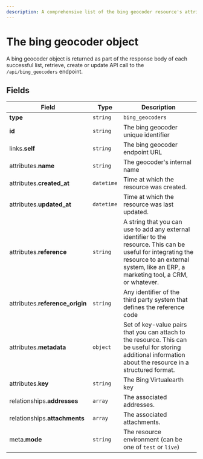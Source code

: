 ```yaml
---
description: A comprehensive list of the bing geocoder resource's attributes and relationships.
---
```


# The bing geocoder object

A bing geocoder object is returned as part of the response body of each successful list, retrieve, create or update API call to the `/api/bing_geocoders` endpoint.

## Fields

| Field          | Type     | Description                                  |
| -------------- | -------- | -------------------------------------------- |
| **type**       | `string` | `bing_geocoders`                        |
| **id**         | `string` | The bing geocoder unique identifier  |
| links.**self** | `string` | The bing geocoder endpoint URL       |
| attributes.**name** | `string` | The geocoder's internal name |
| attributes.**created_at** | `datetime` | Time at which the resource was created. |
| attributes.**updated_at** | `datetime` | Time at which the resource was last updated. |
| attributes.**reference** | `string` | A string that you can use to add any external identifier to the resource. This can be useful for integrating the resource to an external system, like an ERP, a marketing tool, a CRM, or whatever. |
| attributes.**reference_origin** | `string` | Any identifier of the third party system that defines the reference code |
| attributes.**metadata** | `object` | Set of key-value pairs that you can attach to the resource. This can be useful for storing additional information about the resource in a structured format. |
| attributes.**key** | `string` | The Bing Virtualearth key |
| relationships.**addresses** | `array` | The associated addresses. |
| relationships.**attachments** | `array` | The associated attachments. |
| meta.**mode** | `string` | The resource environment \(can be one of `test` or `live`\) |


